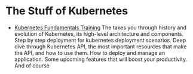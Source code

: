 # The Stuff of Kubernetes


* [Kubernetes Fundamentals Training](https://github.com/omermahgoub/k8s/blob/master/docs/kubernetes-fundamental-training.md)
The takes you through history and evolution of Kubernetes, its high-level architecture and components.
Step by step deployment for kubernetes deployment scenarios.
Deep dive through Kubernetes API, the most important resources that make the API, and how to use them. How to deploy and manage an application. Some upcoming features that will boost your productivity. And of course 
